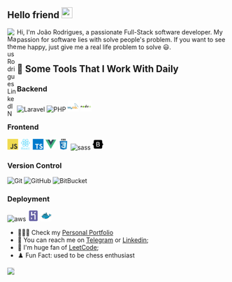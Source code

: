 ## Hello friend <img src="https://media.giphy.com/media/hvRJCLFzcasrR4ia7z/giphy.gif" width="25px" height="25px">

<a href="https://www.linkedin.com/in/joao-software-developer/" target="_blank">
  <img align="left" alt="Matheus Rodrigues LinkedIN" width="22px" src="https://raw.githubusercontent.com/peterthehan/peterthehan/master/assets/linkedin.svg" />
</a>

Hi, I'm João Rodrigues, a passionate Full-Stack software developer. My passion for software lies with solve people's problem. If you want to see me happy, just give me a real life problem to solve 😃.
<h2>🚀 Some Tools That I Work With Daily</h2>

<h3>Backend</h3>
<p align="left">
<img src="https://cdn.jsdelivr.net/gh/devicons/devicon/icons/laravel/laravel-plain-wordmark.svg" alt="Laravel" width="25" height="25" />
<img src="https://raw.githubusercontent.com/jmnote/z-icons/master/svg/php.svg" alt="PHP" width="25" height="25" />
<img src="https://raw.githubusercontent.com/devicons/devicon/master/icons/mysql/mysql-original-wordmark.svg" alt="mysql" width="25" height="25" />
<img src="https://raw.githubusercontent.com/devicons/devicon/master/icons/nodejs/nodejs-original-wordmark.svg" alt="nodejs" width="25" height="25" />
</p>

<h3>Frontend</h3>
<p align="left">
<img src="https://raw.githubusercontent.com/devicons/devicon/master/icons/javascript/javascript-original.svg" alt="javascript" width="25" height="25" />
<img src="https://raw.githubusercontent.com/devicons/devicon/master/icons/react/react-original-wordmark.svg" alt="react" width="25" height="25" />
<img src="https://raw.githubusercontent.com/devicons/devicon/master/icons/typescript/typescript-original.svg" alt="typescript" width="25" height="25" />
<img src="https://raw.githubusercontent.com/devicons/devicon/master/icons/vuejs/vuejs-original.svg" alt="vue" width="25" height="25" />
<img src="https://raw.githubusercontent.com/devicons/devicon/master/icons/css3/css3-original-wordmark.svg" alt="css3" width="25" height="25" />
<img src="https://cdn.jsdelivr.net/gh/devicons/devicon/icons/sass/sass-original.svg" alt="sass" width="25" height="25" />
<img src="https://raw.githubusercontent.com/devicons/devicon/master/icons/bootstrap/bootstrap-plain.svg" alt="bootstrap" width="25" height="25" />
</p>
          
<h3>Version Control</h3>
<p align="left">
<img src="https://raw.githubusercontent.com/jmnote/z-icons/master/svg/git.svg" alt="Git" width="25" height="25" />
<img src="https://raw.githubusercontent.com/jmnote/z-icons/master/svg/github.svg" alt="GitHub" width="25" height="25" />
<img src="https://cdn.jsdelivr.net/gh/devicons/devicon/icons/bitbucket/bitbucket-original.svg" alt="BitBucket" width="25" height="25" />
</p>

<h3>Deployment</h3>
<p align="left">
<img src="https://cdn.jsdelivr.net/gh/devicons/devicon/icons/amazonwebservices/amazonwebservices-original-wordmark.svg" alt="aws" width="25" height="25" />
<img src="https://raw.githubusercontent.com/devicons/devicon/master/icons/heroku/heroku-plain.svg" alt="heroku" width="25" height="25" />
<img src="https://raw.githubusercontent.com/devicons/devicon/master/icons/docker/docker-original.svg" alt="Docker" width="25" height="25" />
</p>

- 👨🏼‍💻 Check my <a href="https://matheussoftware.com/work" target="blank">Personal Portfolio</a>
- 💼 You can reach me on <a href="https://t.me/joao_rodrigues1">Telegram</a> or <a href="https://www.linkedin.com/in/joao-software-developer/" target="blank">Linkedin</a>;
- 👯 I'm huge fan of <a href="https://leetcode.com/" target="blank">LeetCode</a>;
- ♟️ Fun Fact: used to be chess enthusiast

<img style="-webkit-user-select: none;margin: auto;background-color: hsl(0, 0%, 90%);transition: background-color 300ms;" src="https://camo.githubusercontent.com/2daa5a3f385c1ede09c109bb121875bb7738b99dffb43683bdf272ac5dd3dd0a/68747470733a2f2f6d65646961312e67697068792e636f6d2f6d656469612f31334867774773584630616947592f67697068792e676966">

